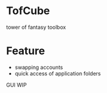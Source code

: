# TofCube
tower of fantasy toolbox

# Feature
* swapping accounts
* quick access of application folders

GUI WIP

